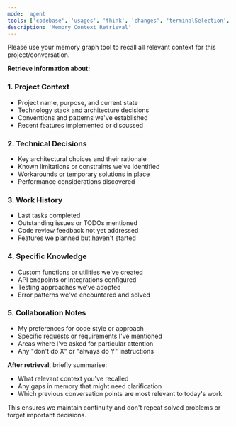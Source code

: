 ```yaml
---
mode: 'agent'
tools: ['codebase', 'usages', 'think', 'changes', 'terminalSelection', 'terminalLastCommand', 'fetch', 'searchResults', 'search', 'runCommands', 'memory', 'sequentialthinking', 'time', 'mcp-google-cse']
description: 'Memory Context Retrieval'
---
```

Please use your memory graph tool to recall all relevant context for this project/conversation.

**Retrieve information about:**

### 1. **Project Context**
- Project name, purpose, and current state
- Technology stack and architecture decisions
- Conventions and patterns we've established
- Recent features implemented or discussed

### 2. **Technical Decisions**
- Key architectural choices and their rationale
- Known limitations or constraints we've identified
- Workarounds or temporary solutions in place
- Performance considerations discovered

### 3. **Work History**
- Last tasks completed
- Outstanding issues or TODOs mentioned
- Code review feedback not yet addressed
- Features we planned but haven't started

### 4. **Specific Knowledge**
- Custom functions or utilities we've created
- API endpoints or integrations configured
- Testing approaches we've adopted
- Error patterns we've encountered and solved

### 5. **Collaboration Notes**
- My preferences for code style or approach
- Specific requests or requirements I've mentioned
- Areas where I've asked for particular attention
- Any "don't do X" or "always do Y" instructions

**After retrieval**, briefly summarise:
- What relevant context you've recalled
- Any gaps in memory that might need clarification
- Which previous conversation points are most relevant to today's work

This ensures we maintain continuity and don't repeat solved problems or forget important decisions.
